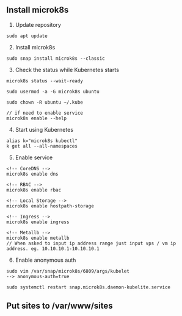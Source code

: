 ## Install microk8s
1. Update repository

```
sudo apt update
```

2. Install microk8s

```
sudo snap install microk8s --classic
```

3. Check the status while Kubernetes starts
```
microk8s status --wait-ready

sudo usermod -a -G microk8s ubuntu

sudo chown -R ubuntu ~/.kube

// if need to enable service
microk8s enable --help
```

4. Start using Kubernetes
```
alias k="microk8s kubectl"
k get all --all-namespaces
```

5. Enable service
```
<!-- CoreDNS -->
microk8s enable dns

<!-- RBAC -->
microk8s enable rbac

<!-- Local Storage -->
microk8s enable hostpath-storage

<!-- Ingress -->
microk8s enable ingress

<!-- Metallb -->
microk8s enable metallb
// When asked to input ip address range just input vps / vm ip address. eg. 10.10.10.1-10.10.10.1
```

6. Enable anonymous auth
```
sudo vim /var/snap/microk8s/6809/args/kubelet
--> anonymous-auth=true

sudo systemctl restart snap.microk8s.daemon-kubelite.service
```

## Put sites to /var/www/sites

